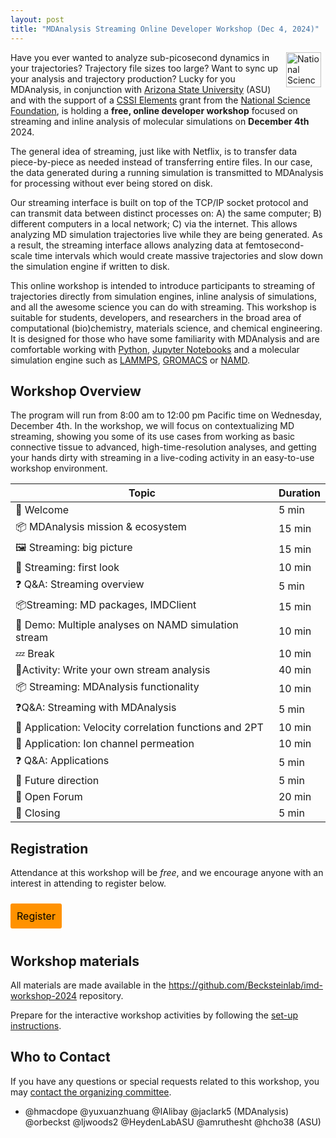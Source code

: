 ```yaml
---
layout: post
title: "MDAnalysis Streaming Online Developer Workshop (Dec 4, 2024)"
---
```


<a href="https://nsf.gov/">
<img src="{{site.images}}/nsf.jpg" title="National Science
    Foundation" alt="National Science Foundation" style="display:
    inline; float: right; height: 4em; margin: 0 0.5em" /></a>

Have you ever wanted to analyze sub-picosecond dynamics in your trajectories? Trajectory file sizes too large? Want to sync up your analysis and trajectory production? Lucky for you MDAnalysis, in conjunction with [Arizona State University][ASU] (ASU) and with the support of a [CSSI Elements][CSSI] grant from the [National Science Foundation][NSF], is holding a **free, online developer workshop** focused on streaming and inline analysis of molecular simulations on **December 4th** 2024.

The general idea of streaming, just like with Netflix, is to transfer data piece-by-piece as needed instead of transferring entire files. In our case, the data generated during a running simulation is transmitted to MDAnalysis for processing without ever being stored on disk.

Our streaming interface is built on top of the TCP/IP socket protocol and can transmit data between distinct processes on: A) the same computer; B) different computers in a local network; C) via the internet. This allows analyzing MD simulation trajectories live while they are being generated. As a result, the streaming interface allows analyzing data at femtosecond-scale time intervals which would create massive trajectories and slow down the simulation engine if written to disk.

This online workshop is intended to introduce participants to streaming of trajectories directly from simulation engines, inline analysis 
of simulations, and all the awesome science you can do with streaming. This workshop is suitable for students, developers, and researchers in the broad area of computational (bio)chemistry, materials science, and chemical engineering. It is designed for those who have some familiarity with MDAnalysis and are comfortable working with [Python](https://www.python.org/), [Jupyter
Notebooks](https://jupyter-notebook.readthedocs.io/en/stable/) and a molecular simulation engine such as [LAMMPS][LAMMPS], [GROMACS][GROMACS] or [NAMD][NAMD].



## Workshop Overview

The program will run from 8:00 am to 12:00 pm Pacific time on Wednesday, December 4th.
In the workshop, we will focus on contextualizing MD streaming, showing you some of its use cases from working as basic connective tissue to advanced, high-time-resolution analyses, and getting your hands dirty with streaming in a live-coding activity in an easy-to-use workshop environment.

| Topic | Duration |
| --- | --- |
| 👋 Welcome  | 5 min |
| 📦 MDAnalysis mission & ecosystem | 15 min |
| 🖼️ Streaming: big picture  | 15 min |
| 👀 Streaming: first look | 10 min |
| ❓ Q&A: Streaming overview  | 5 min |
| 📦Streaming: MD packages, IMDClient | 15 min |
| 👀 Demo: Multiple analyses on NAMD simulation stream | 10 min |
| 💤 Break | 10 min |
| 🎯Activity: Write your own stream analysis  | 40 min |
| 📦 Streaming: MDAnalysis functionality | 10 min |
| ❓Q&A: Streaming with MDAnalysis | 5 min |
| 👀 Application: Velocity correlation functions and 2PT | 10 min |
| 👀 Application: Ion channel permeation | 10 min |
| ❓ Q&A: Applications | 5 min |
| 🔮 Future direction | 5 min |
| 📖 Open Forum | 20 min |
| 🚪 Closing | 5 min |

## Registration

Attendance at this workshop will be *free*, and we encourage anyone with an interest in attending to register below. 

<a href="https://docs.google.com/forms/d/e/1FAIpQLSfSOmPEcV3uLBLFEo1EvQGPh1CwpWyKxChPZp_VSW9rNJLTgw/viewform" target="_blank" style="background:#FF9200;padding:10px;margin:10px 0px;text-align:center;text-decoration:none;font-size:12pt;color:#000000;display:inline-block;border-radius:3px">Register</a>



## Workshop materials
All materials are made available in the https://github.com/Becksteinlab/imd-workshop-2024 repository.

Prepare for the interactive workshop activities by following the [set-up instructions](https://github.com/Becksteinlab/imd-workshop-2024).

## Who to Contact

If you have any questions or special requests related to this workshop, you may [contact the organizing committee](mailto:workshops@mdanalysis.org).

- @hmacdope @yuxuanzhuang @IAlibay @jaclark5 (MDAnalysis) @orbeckst @ljwoods2 @HeydenLabASU @amruthesht @hcho38 (ASU)


[ASU]: https://www.asu.edu
[CSSI]: https://new.nsf.gov/funding/opportunities/cssi-cyberinfrastructure-sustained-scientific-innovation
[NSF]: https://www.nsf.gov/
[LAMMPS]: https://www.lammps.org/#gsc.tab=0
[GROMACS]: https://www.gromacs.org/
[NAMD]: https://www.ks.uiuc.edu/Research/namd/
